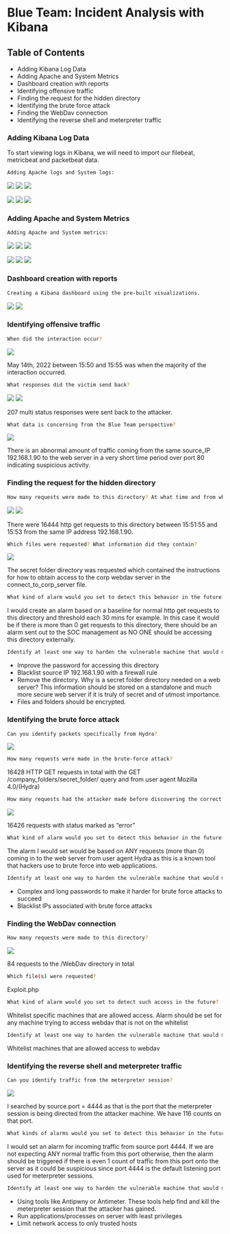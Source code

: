 # Blue Team: Incident Analysis with Kibana

## Table of Contents
- Adding Kibana Log Data
- Adding Apache and System Metrics
- Dashboard creation with reports
- Identifying offensive traffic
- Finding the request for the hidden directory
- Identifying the brute force attack
- Finding the WebDav connection
- Identifying the reverse shell and meterpreter traffic

### Adding Kibana Log Data

To start viewing logs in Kibana, we will need to import our filebeat, metricbeat and packetbeat data.
``` bash
Adding Apache logs and System logs:
```
  ![](Images/Apache%20logs%201.png)
  ![](Images/Apache%20logs%202.png)
  ![](Images/Apache%20logs%203.png)

  ![](Images/System%20logs%201.png)
  ![](Images/System%20logs%202.png)
  ![](Images/System%20logs%203.png)


### Adding Apache and System Metrics

``` bash
Adding Apache and System metrics:
```
  ![](Images/Apache%20Metrics%201.png)
  ![](Images/Apache%20Metrics%202.png)
  ![](Images/Apache%20Metrics%203.png)

  ![](Images/System%20Metrics%201.png)
  ![](Images/System%20Metrics%202.png)
  ![](Images/System%20Metrics%203.png)

### Dashboard creation with reports

``` bash
Creating a Kibana dashboard using the pre-built visualizations. 
```

  ![](Images/Dashboard%20creation.png)
  ![](Images/Reports%20created%20in%20Dashboard.png)


### Identifying offensive traffic

``` bash
When did the interaction occur? 
```

  ![](Images/When%20did%20offensive%20traffic%20occur.png)

May 14th, 2022 between 15:50 and 15:55 was when the majority of the interaction occurred.

``` bash
What responses did the victim send back?  
```
  ![](Images/What%20responses%20victim%20sent%20back.png)
  ![](Images/What%20responses%20victim%20sent%20back%202.png)

207 multi status responses were sent back to the attacker.

``` bash
What data is concerning from the Blue Team perspective?  
```
  ![](Images/Concerning%20data%20for%20Blue%20team.png)

There is an abnormal amount of traffic coming from the same source_IP 192.168.1.90 to the web server in a very short time period over port 80 indicating suspicious activity.


### Finding the request for the hidden directory

``` bash
How many requests were made to this directory? At what time and from which IP address(es)?   
```
  ![](Images/Requests%20to%20hidden%20directory.png)
  ![](Images/Requests%20to%20hidden%20directory%202.png)

There were 16444 http get requests to this directory between 15:51:55 and 15:53 from the same IP address 192.168.1.90.

``` bash
Which files were requested? What information did they contain?    
```
  ![](Images/Requested%20files%20in%20hidden%20directory.png)

The secret folder directory was requested which contained the instructions for how to obtain access to the corp webdav server in the connect_to_corp_server file.

``` bash
What kind of alarm would you set to detect this behavior in the future?     
```

I would create an alarm based on a baseline for normal http get requests to this directory 
and threshold each 30 mins for example. In this case it would be if there is more than 0 get requests to this directory, there should be an alarm sent out to the SOC management as NO ONE should be accessing this directory externally. 

``` bash
Identify at least one way to harden the vulnerable machine that would mitigate this attack.
```

- Improve the password for accessing this directory
- Blacklist source IP 192.168.1.90 with a firewall rule
- Remove the directory. Why is a secret folder directory needed on a web server? This information should be stored on a standalone and much more secure web server if it is truly of secret and of utmost importance.
- Files and folders should be encrypted.

### Identifying the brute force attack

``` bash
Can you identify packets specifically from Hydra? 
```

  ![](Images/Hydra%20brute%20force.png)

``` bash
How many requests were made in the brute-force attack? 
```

16428 HTTP GET requests in total with the GET /company_folders/secret_folder/ query and from user agent Mozilla 4.0/(Hydra)

``` bash
How many requests had the attacker made before discovering the correct password in this one?  
```
  
  ![](Images/Attacker%20requests%20before%20guessing%20correct%20password.png)

16426 requests with status marked as “error”

``` bash
What kind of alarm would you set to detect this behavior in the future and at what threshold(s)?   
```

The alarm I would set would be based on ANY requests (more than 0) coming in to the web server from user agent Hydra as this is a known tool that hackers use to brute force into web applications.

``` bash
Identify at least one way to harden the vulnerable machine that would mitigate this attack.   
```

- Complex and long passwords to make it harder for brute force attacks to succeed
- Blacklist IPs associated with brute force attacks

### Finding the WebDav connection

``` bash
How many requests were made to this directory?    
```
  ![](Images/Requests%20to%20WebDav%20directory.png)

84 requests to the /WebDav directory in total

``` bash
Which file(s) were requested?     
```

Exploit.php

``` bash
What kind of alarm would you set to detect such access in the future?     
```

Whitelist specific machines that are allowed access. Alarm should be set for any machine trying to access webdav that is not on the whitelist

``` bash
Identify at least one way to harden the vulnerable machine that would mitigate this attack.     
```

Whitelist machines that are allowed access to webdav

### Identifying the reverse shell and meterpreter traffic

``` bash
Can you identify traffic from the meterpreter session?     
```

  ![](Images/Reverse%20shell%20and%20meterpreter%20traffic.png)

I searched by source.port = 4444 as that is the port that the meterpreter session is being directed from the attacker machine. We have 116 counts on that port.

``` bash
What kinds of alarms would you set to detect this behavior in the future?     
```

I would set an alarm for incoming traffic from source port 4444. If we are not expecting ANY normal traffic from this port otherwise, then the alarm should be triggered if there is even 1 count of traffic from this port onto the server as it could be suspicious since port 4444 is the default listening port used for meterpreter sessions.

``` bash
Identify at least one way to harden the vulnerable machine that would mitigate this attack.    
```

- Using tools like Antipwny or Antimeter. These tools help find and kill the meterpreter session that the attacker has gained.
- Run applications/processes on server with least privileges
- Limit network access to only trusted hosts
